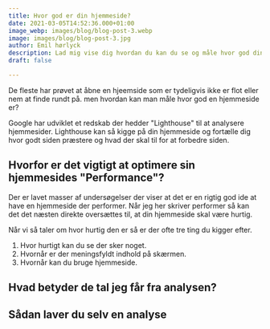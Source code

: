 ```yaml
---
title: Hvor god er din hjemmeside?
date: 2021-03-05T14:52:36.000+01:00
image_webp: images/blog/blog-post-3.webp
image: images/blog/blog-post-3.jpg
author: Emil hørlyck
description: Lad mig vise dig hvordan du kan du se og måle hvor god din hjemmeside er.
draft: false

---
```

De fleste har prøvet at åbne en hjeemside som er tydeligvis ikke er flot eller nem at finde rundt på. men hvordan kan man måle hvor god en hjemmeside er?

Google har udviklet et redskab der hedder "Lighthouse" til at analysere hjemmesider. Lighthouse kan så kigge på din hjemmeside og fortælle dig hvor godt siden præstere og hvad der skal til for at forbedre siden. 

## Hvorfor er det vigtigt at optimere sin hjemmesides "Performance"?
Der er lavet masser af undersøgelser der viser at det er en rigtig god ide at have en hjemmeside der performer. Når jeg her skriver performer så kan det det næsten direkte oversættes til, at din hjemmeside skal være hurtig. 

Når vi så taler om hvor hurtig den er så er der ofte tre ting du kigger efter. 

1. Hvor hurtigt kan du se der sker noget.
2. Hvornår er der meningsfyldt indhold på skærmen.
3. Hvornår kan du bruge hjemmeside.



## Hvad betyder de tal jeg får fra analysen?

## Sådan laver du selv en analyse


